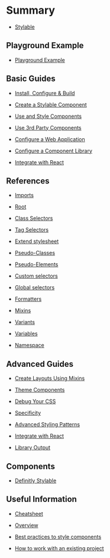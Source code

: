 # Summary

* [Stylable](README.md)

## Playground Example

* [Playground Example](playground-example.md)

## Basic Guides

* [Install, Configure & Build](guides/installconfigure.md)

* [Create a Stylable Component](guides/createcomponent.md)

* [Use and Style Components](guides/usestylecomponents.md)

* [Use 3rd Party Components](guides/use3rdparty.md)

* [Configure a Web Application](guides/configurewebapp.md)

* [Configure a Component Library](guides/configurelibrary.md)

* [Integrate with React](guides/react-integration.md)

## References

* [Imports](references/imports.md)

* [Root](references/root.md)

* [Class Selectors](references/class-selectors.md)

* [Tag Selectors](references/tag-selectors.md)

* [Extend stylesheet](references/extend-stylesheet.md)

* [Pseudo-Classes](references/pseudo-classes.md)

* [Pseudo-Elements](references/pseudo-elements.md)

* [Custom selectors](references/custom-selectors.md)

* [Global selectors](references/global-selectors.md)

* [Formatters](references/formatters.md)

* [Mixins](references/mixin-syntax.md)

* [Variants](references/variants.md)

* [Variables](references/variables.md)

* [Namespace](./references/namespace.md)

## Advanced Guides

* [Create Layouts Using Mixins](guides/create-layouts.md)

* [Theme Components](guides/themecomponents.md)

* [Debug Your CSS](guides/debugging.md)

* [Specificity]()

* [Advanced Styling Patterns]()

* [Integrate with React](guides/react-integration.md)

* [Library Output](guides/library-output.md)

## Components

* [Definitly Stylable](components/definitly-stylable.md)

## Useful Information

* [Cheatsheet](usefulInfo/cheatsheet.md)

* [Overview](usefulInfo/Overview.md)

* [Best practices to style components]()

* [How to work with an existing project]()